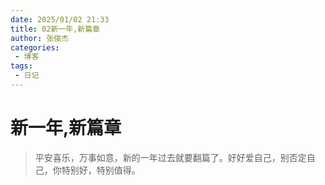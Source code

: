 ```yaml
---
date: 2025/01/02 21:33
title: 02新一年,新篇章
author: 张俊杰
categories:
 - 博客
tags:
 - 日记
---
```


# 新一年,新篇章
> 平安喜乐，万事如意，新的一年过去就要翻篇了。好好爱自己，别否定自己，你特别好，特别值得。



